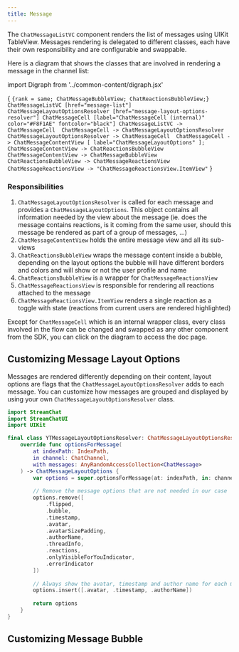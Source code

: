 ```yaml
---
title: Message
---
```


The `ChatMessageListVC` component renders the list of messages using UIKit TableView. Messages rendering is delegated to different classes, each have their own responsibility and are configurable and swappable.

Here is a diagram that shows the classes that are involved in rendering a message in the channel list:

import Digraph  from '../common-content/digraph.jsx'

<Digraph>{ `
    {rank = same; ChatMessageBubbleView; ChatReactionsBubbleView;}
    ChatMessageListVC [href="message-list"]
    ChatMessageLayoutOptionsResolver [href="message-layout-options-resolver"]
    ChatMessageCell [label="ChatMessageCell (internal)" color="#F8F1AE" fontcolor="black"]
    ChatMessageListVC -> ChatMessageCell 
    ChatMessageCell -> ChatMessageLayoutOptionsResolver 
    ChatMessageLayoutOptionsResolver -> ChatMessageCell 
    ChatMessageCell -> ChatMessageContentView [ label="ChatMessageLayoutOptions" ];
    ChatMessageContentView -> ChatReactionsBubbleView
    ChatMessageContentView -> ChatMessageBubbleView
    ChatReactionsBubbleView -> ChatMessageReactionsView
    ChatMessageReactionsView -> "ChatMessageReactionsView.ItemView"
` }</Digraph>

### Responsibilities

1. `ChatMessageLayoutOptionsResolver` is called for each message and provides a `ChatMessageLayoutOptions`. This object contains all information needed by the view about the message (ie. does the message contains reactions, is it coming from the same user, should this message be rendered as part of a group of messages, ...)
1. `ChatMessageContentView` holds the entire message view and all its sub-views
1. `ChatReactionsBubbleView` wraps the message content inside a bubble, depending on the layout options the bubble will have different borders and colors and will show or not the user profile and name
1. `ChatReactionsBubbleView` is a wrapper for `ChatMessageReactionsView` 
1. `ChatMessageReactionsView` is responsible for rendering all reactions attached to the message
1. `ChatMessageReactionsView.ItemView` renders a single reaction as a toggle with state (reactions from current users are rendered highlighted)

Except for `ChatMessageCell` which is an internal wrapper class, every class involved in the flow can be changed and swapped as any other component from the SDK, you can click on the diagram to access the doc page.

## Customizing Message Layout Options

Messages are rendered differently depending on their content, layout options are flags that the `ChatMessageLayoutOptionsResolver` adds to each message. You can customize how messages are grouped and displayed by using your own `ChatMessageLayoutOptionsResolver` class.

```swift
import StreamChat
import StreamChatUI
import UIKit

final class YTMessageLayoutOptionsResolver: ChatMessageLayoutOptionsResolver {
    override func optionsForMessage(
        at indexPath: IndexPath,
        in channel: ChatChannel,
        with messages: AnyRandomAccessCollection<ChatMessage>
    ) -> ChatMessageLayoutOptions {
        var options = super.optionsForMessage(at: indexPath, in: channel, with: messages)
        
        // Remove the message options that are not needed in our case
        options.remove([
            .flipped,
            .bubble,
            .timestamp,
            .avatar,
            .avatarSizePadding,
            .authorName,
            .threadInfo,
            .reactions,
            .onlyVisibleForYouIndicator,
            .errorIndicator
        ])
        
        // Always show the avatar, timestamp and author name for each message
        options.insert([.avatar, .timestamp, .authorName])
        
        return options
    }
}
```

## Customizing Message Bubble

